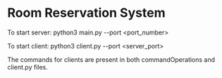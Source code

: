 # Room Reservation System

To start server:
python3 main.py --port <port_number>

To start client:
python3 client.py --port <server_port>

The commands for clients are present in both commandOperations and client.py files.